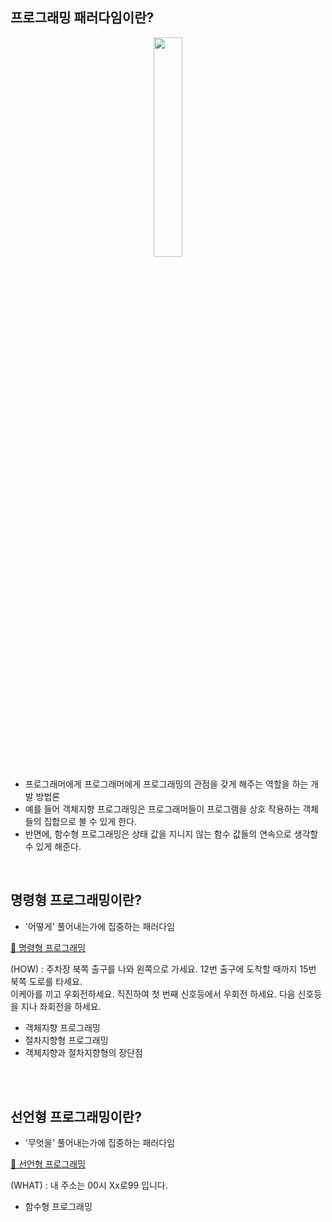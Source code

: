 ## 프로그래밍 패러다임이란?

<div align = "center"><img width = "30%" src = "https://github.com/NalaJang/TIL/assets/73895803/e20c2262-0bca-4384-a78d-13cea3adb99f"/></div>

* 프로그래머에게 프로그래머에게 프로그래밍의 관점을 갖게 해주는 역할을 하는 개발 방법론
* 예를 들어 객체지향 프로그래밍은 프로그래머들이 프로그램을 상호 작용하는 객체들의 집합으로 볼 수 있게 한다.
* 반면에, 함수형 프로그래밍은 상태 값을 지니지 않는 함수 값들의 연속으로 생각할 수 있게 해준다.

<br>

## 명령형 프로그래밍이란?
* '어떻게' 풀어내는가에 집중하는 패러다임

[🔗 명령형 프로그래밍](https://github.com/NalaJang/TIL/blob/main/cs/programming_paradigm/%EB%AA%85%EB%A0%B9%ED%98%95%20%ED%94%84%EB%A1%9C%EA%B7%B8%EB%9E%98%EB%B0%8D.md)

(HOW) : 주차장 북쪽 출구를 나와 왼쪽으로 가세요. 12번 출구에 도착할 때까지 15번 북쪽 도로를 타세요.  
이케아를 끼고 우회전하세요. 
직진하여 첫 번째 신호등에서 우회전 하세요. 다음 신호등을 지나 좌회전을 하세요.

- 객체지향 프로그래밍
- 절차지향형 프로그래밍
- 객체지향과 절차지향형의 장단점

<br></br>

## 선언형 프로그래밍이란?
* '무엇을' 풀어내는가에 집중하는 패러다임

[🔗 선언형 프로그래밍](https://github.com/NalaJang/TIL/blob/main/cs/programming_paradigm/%EC%84%A0%EC%96%B8%ED%98%95%20%ED%94%84%EB%A1%9C%EA%B7%B8%EB%9E%98%EB%B0%8D.md)

(WHAT) : 내 주소는 00시 Xx로99 입니다.

- 함수형 프로그래밍
